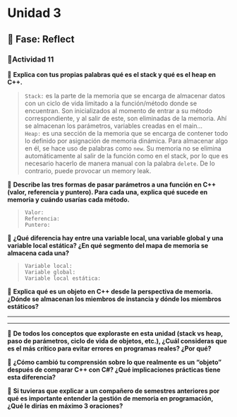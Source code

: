 # Unidad 3


## 🤔 Fase: Reflect

### 📝Actividad 11

🌱 **Explica con tus propias palabras qué es el stack y qué es el heap en C++.**  
> `Stack:` es la parte de la memoria que se encarga de almacenar datos con un ciclo de vida limitado a la función/método donde se encuentran. Son inicializados al momento de entrar a su método correspondiente, y al salir de este, son eliminadas de la memoria. Ahí se almacenan los parámetros, variables creadas en el main...  
> `Heap:` es una sección de la memoria que se encarga de contener todo lo definido por asignación de memoria dinámica. Para almacenar algo en él, se hace uso de palabras como `new`. Su memoria no se elimina automáticamente al salir de la función como en el stack, por lo que es necesario hacerlo de manera manual con la palabra `delete`. De lo contrario, puede provocar un memory leak.    

🌿 **Describe las tres formas de pasar parámetros a una función en C++ (valor, referencia y puntero). Para cada una, explica qué sucede en memoria y cuándo usarías cada método.**  
> `Valor:`  
> `Referencia:`  
> `Puntero:`  

🌼 **¿Qué diferencia hay entre una variable local, una variable global y una variable local estática? ¿En qué segmento del mapa de memoria se almacena cada una?**  
> `Variable local:`  
> `Variable global:`  
> `Variable local estática:`  

🌻 **Explica qué es un objeto en C++ desde la perspectiva de memoria. ¿Dónde se almacenan los miembros de instancia y dónde los miembros estáticos?**  

___

___

🌱 **De todos los conceptos que exploraste en esta unidad (stack vs heap, paso de parámetros, ciclo de vida de objetos, etc.), ¿Cuál consideras que es el más crítico para evitar errores en programas reales? ¿Por qué?**  
> 

🌿 **¿Cómo cambió tu comprensión sobre lo que realmente es un “objeto” después de comparar C++ con C#? ¿Qué implicaciones prácticas tiene esta diferencia?**  
>

🌼 **Si tuvieras que explicar a un compañero de semestres anteriores por qué es importante entender la gestión de memoria en programación, ¿Qué le dirías en máximo 3 oraciones?**  
>


